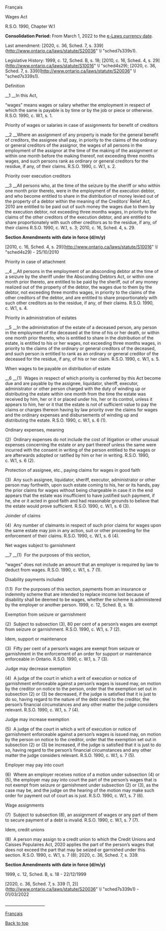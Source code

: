[<a id="Top"></a>Français](http://www.ontario.ca/fr/lois/loi/90w01)

Wages Act

R\.S\.O\. 1990, Chapter W\.1

__Consolidation Period:__ From March 1, 2022 to the [e\-Laws currency date](http://www.e-laws.gov.on.ca/navigation?file=currencyDates&lang=en)\.

Last amendment: [2020, c\. 36, Sched\. 7, s\. 339](http://www.ontario.ca/laws/statute/S20036" \l "sched7s339s1)\.

Legislative History: 1999, c\. 12, Sched\. B, s\. 18; [2010, c\. 16, Sched\. 4, s\. 29](http://www.ontario.ca/laws/statute/S10016" \l "sched4s29); [2020, c\. 36, Sched\. 7, s\. 339](http://www.ontario.ca/laws/statute/S20036" \l "sched7s339s1)\.

Definition

__1 __In this Act,

“wages” means wages or salary whether the employment in respect of which the same is payable is by time or by the job or piece or otherwise\.  R\.S\.O\. 1990, c\. W\.1, s\. 1\.

Priority of wages or salaries in case of assignments for benefit of creditors

__2 __Where an assignment of any property is made for the general benefit of creditors, the assignee shall pay, in priority to the claims of the ordinary or general creditors of the assignor, the wages of all persons in the employment of the assignor at the time of the making of the assignment or within one month before the making thereof, not exceeding three months wages, and such persons rank as ordinary or general creditors for the residue, if any, of their claims\.  R\.S\.O\. 1990, c\. W\.1, s\. 2\.

Priority over execution creditors

__3 __All persons who, at the time of the seizure by the sheriff or who within one month prior thereto, were in the employment of the execution debtor, and who become entitled to share in the distribution of money levied out of the property of a debtor within the meaning of the Creditors’ Relief Act, 2010 are entitled to be paid out of such money the wages due to them by the execution debtor, not exceeding three months wages, in priority to the claims of the other creditors of the execution debtor, and are entitled to share proportionately with such other creditors as to the residue, if any, of their claims  R\.S\.O\. 1990, c\. W\.1, s\. 3; 2010, c\. 16, Sched\. 4, s\. 29\.

__Section Amendments with date in force \(d/m/y\)__

[2010, c\. 16, Sched\. 4, s\. 29](http://www.ontario.ca/laws/statute/S10016" \l "sched4s29) \- 25/10/2010

Priority in case of attachment

__4 __All persons in the employment of an absconding debtor at the time of a seizure by the sheriff under the Absconding Debtors Act, or within one month prior thereto, are entitled to be paid by the sheriff, out of any money realized out of the property of the debtor, the wages due to them by the debtor, not exceeding three months wages, in priority to the claims of the other creditors of the debtor, and are entitled to share proportionately with such other creditors as to the residue, if any, of their claims\.  R\.S\.O\. 1990, c\. W\.1, s\. 4\.

Priority in administration of estates

__5 __In the administration of the estate of a deceased person, any person in the employment of the deceased at the time of his or her death, or within one month prior thereto, who is entitled to share in the distribution of the estate, is entitled to his or her wages, not exceeding three months wages, in priority to the claims of the ordinary or general creditors of the deceased, and such person is entitled to rank as an ordinary or general creditor of the deceased for the residue, if any, of his or her claim\.  R\.S\.O\. 1990, c\. W\.1, s\. 5\.

When wages to be payable on distribution of estate

__6 __\(1\)  Wages in respect of which priority is conferred by this Act become due and are payable by the assignee, liquidator, sheriff, executor, administrator or other person charged with the duty of winding up or distributing the estate within one month from the time the estate was received by him, her or it or placed under his, her or its control, unless it appears to him, her or it that the estate is not of sufficient value to pay the claims or charges thereon having by law priority over the claims for wages and the ordinary expenses and disbursements of winding up and distributing the estate\.  R\.S\.O\. 1990, c\. W\.1, s\. 6 \(1\)\.

Ordinary expenses, meaning

\(2\)  Ordinary expenses do not include the cost of litigation or other unusual expenses concerning the estate or any part thereof unless the same were incurred with the consent in writing of the person entitled to the wages or are afterwards adopted or ratified by him or her in writing\.  R\.S\.O\. 1990, c\. W\.1, s\. 6 \(2\)\.

Protection of assignee, etc\., paying claims for wages in good faith

\(3\)  Any such assignee, liquidator, sheriff, executor, administrator or other person may forthwith, upon such estate coming to his, her or its hands, pay the prior claims for wages without being chargeable in case it in the end appears that the estate was insufficient to have justified such payment, if he, she or it acted in good faith and had reasonable grounds to believe that the estate would prove sufficient\.  R\.S\.O\. 1990, c\. W\.1, s\. 6 \(3\)\.

Joinder of claims

\(4\)  Any number of claimants in respect of such prior claims for wages upon the same estate may join in any action, suit or other proceeding for the enforcement of their claims\.  R\.S\.O\. 1990, c\. W\.1, s\. 6 \(4\)\.

Net wages subject to garnishment

__7 __\(1\)  For the purposes of this section,

“wages” does not include an amount that an employer is required by law to deduct from wages\.  R\.S\.O\. 1990, c\. W\.1, s\. 7 \(1\)\.

Disability payments included

\(1\.1\)  For the purposes of this section, payments from an insurance or indemnity scheme that are intended to replace income lost because of disability shall be deemed to be wages, whether the scheme is administered by the employer or another person\.  1999, c\. 12, Sched\. B, s\. 18\.

Exemption from seizure or garnishment

\(2\)  Subject to subsection \(3\), 80 per cent of a person’s wages are exempt from seizure or garnishment\.  R\.S\.O\. 1990, c\. W\.1, s\. 7 \(2\)\.

Idem, support or maintenance

\(3\)  Fifty per cent of a person’s wages are exempt from seizure or garnishment in the enforcement of an order for support or maintenance enforceable in Ontario\.  R\.S\.O\. 1990, c\. W\.1, s\. 7 \(3\)\.

Judge may decrease exemption

\(4\)  A judge of the court in which a writ of execution or notice of garnishment enforceable against a person’s wages is issued may, on motion by the creditor on notice to the person, order that the exemption set out in subsection \(2\) or \(3\) be decreased, if the judge is satisfied that it is just to do so, having regard to the nature of the debt owed to the creditor, the person’s financial circumstances and any other matter the judge considers relevant\.  R\.S\.O\. 1990, c\. W\.1, s\. 7 \(4\)\.

Judge may increase exemption

\(5\)  A judge of the court in which a writ of execution or notice of garnishment enforceable against a person’s wages is issued may, on motion by the person on notice to the creditor, order that the exemption set out in subsection \(2\) or \(3\) be increased, if the judge is satisfied that it is just to do so, having regard to the person’s financial circumstances and any other matter the judge considers relevant\.  R\.S\.O\. 1990, c\. W\.1, s\. 7 \(5\)\.

Employer may pay into court

\(6\)  Where an employer receives notice of a motion under subsection \(4\) or \(5\), the employer may pay into court the part of the person’s wages that is not exempt from seizure or garnishment under subsection \(2\) or \(3\), as the case may be, and the judge on the hearing of the motion may make such order for payment out of court as is just\.  R\.S\.O\. 1990, c\. W\.1, s\. 7 \(6\)\.

Wage assignments

\(7\)  Subject to subsection \(8\), an assignment of wages or any part of them to secure payment of a debt is invalid\.  R\.S\.O\. 1990, c\. W\.1, s\. 7 \(7\)\.

Idem, credit unions

\(8\)  A person may assign to a credit union to which the Credit Unions and Caisses Populaires Act, 2020 applies the part of the person’s wages that does not exceed the part that may be seized or garnished under this section\.  R\.S\.O\. 1990, c\. W\.1, s\. 7 \(8\); 2020, c\. 36, Sched\. 7, s\. 339\.

__Section Amendments with date in force \(d/m/y\)__

1999, c\. 12, Sched\. B, s\. 18 \- 22/12/1999

[2020, c\. 36, Sched\. 7, s\. 339 \(1, 2\)](http://www.ontario.ca/laws/statute/S20036" \l "sched7s339s1) \- 01/03/2022

\_\_\_\_\_\_\_\_\_\_\_\_\_\_\_\_\_\_\_\_

[Français](http://www.ontario.ca/fr/lois/loi/90w01)

[Back to top](#Top)

